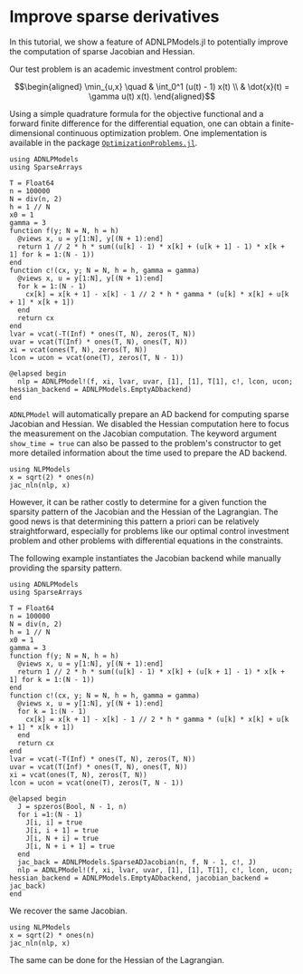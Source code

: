 # Improve sparse derivatives

In this tutorial, we show a feature of ADNLPModels.jl to potentially improve the computation of sparse Jacobian and Hessian.

Our test problem is an academic investment control problem:

```math
\begin{aligned}
\min_{u,x} \quad & \int_0^1 (u(t) - 1) x(t) \\
& \dot{x}(t) = \gamma u(t) x(t).
\end{aligned}
```

Using a simple quadrature formula for the objective functional and a forward finite difference for the differential equation, one can obtain a finite-dimensional continuous optimization problem.
One implementation is available in the package [`OptimizationProblems.jl`](https://github.com/JuliaSmoothOptimizers/OptimizationProblems.jl).

```@example ex1
using ADNLPModels
using SparseArrays

T = Float64
n = 100000
N = div(n, 2)
h = 1 // N
x0 = 1
gamma = 3
function f(y; N = N, h = h)
  @views x, u = y[1:N], y[(N + 1):end]
  return 1 // 2 * h * sum((u[k] - 1) * x[k] + (u[k + 1] - 1) * x[k + 1] for k = 1:(N - 1))
end
function c!(cx, y; N = N, h = h, gamma = gamma)
  @views x, u = y[1:N], y[(N + 1):end]
  for k = 1:(N - 1)
    cx[k] = x[k + 1] - x[k] - 1 // 2 * h * gamma * (u[k] * x[k] + u[k + 1] * x[k + 1])
  end
  return cx
end
lvar = vcat(-T(Inf) * ones(T, N), zeros(T, N))
uvar = vcat(T(Inf) * ones(T, N), ones(T, N))
xi = vcat(ones(T, N), zeros(T, N))
lcon = ucon = vcat(one(T), zeros(T, N - 1))

@elapsed begin
  nlp = ADNLPModel!(f, xi, lvar, uvar, [1], [1], T[1], c!, lcon, ucon; hessian_backend = ADNLPModels.EmptyADbackend)
end

```

`ADNLPModel` will automatically prepare an AD backend for computing sparse Jacobian and Hessian.
We disabled the Hessian computation here to focus the measurement on the Jacobian computation.
The keyword argument `show_time = true` can also be passed to the problem's constructor to get more detailed information about the time used to prepare the AD backend.

```@example ex1
using NLPModels
x = sqrt(2) * ones(n)
jac_nln(nlp, x)
```

However, it can be rather costly to determine for a given function the sparsity pattern of the Jacobian and the Hessian of the Lagrangian.
The good news is that determining this pattern a priori can be relatively straightforward, especially for problems like our optimal control investment problem and other problems with differential equations in the constraints.

The following example instantiates the Jacobian backend while manually providing the sparsity pattern.

```@example ex2
using ADNLPModels
using SparseArrays

T = Float64
n = 100000
N = div(n, 2)
h = 1 // N
x0 = 1
gamma = 3
function f(y; N = N, h = h)
  @views x, u = y[1:N], y[(N + 1):end]
  return 1 // 2 * h * sum((u[k] - 1) * x[k] + (u[k + 1] - 1) * x[k + 1] for k = 1:(N - 1))
end
function c!(cx, y; N = N, h = h, gamma = gamma)
  @views x, u = y[1:N], y[(N + 1):end]
  for k = 1:(N - 1)
    cx[k] = x[k + 1] - x[k] - 1 // 2 * h * gamma * (u[k] * x[k] + u[k + 1] * x[k + 1])
  end
  return cx
end
lvar = vcat(-T(Inf) * ones(T, N), zeros(T, N))
uvar = vcat(T(Inf) * ones(T, N), ones(T, N))
xi = vcat(ones(T, N), zeros(T, N))
lcon = ucon = vcat(one(T), zeros(T, N - 1))

@elapsed begin
  J = spzeros(Bool, N - 1, n)
  for i =1:(N - 1)
    J[i, i] = true
    J[i, i + 1] = true
    J[i, N + i] = true
    J[i, N + i + 1] = true
  end
  jac_back = ADNLPModels.SparseADJacobian(n, f, N - 1, c!, J)
  nlp = ADNLPModel!(f, xi, lvar, uvar, [1], [1], T[1], c!, lcon, ucon; hessian_backend = ADNLPModels.EmptyADbackend, jacobian_backend = jac_back)
end
```

We recover the same Jacobian.

```@example ex2
using NLPModels
x = sqrt(2) * ones(n)
jac_nln(nlp, x)
```

The same can be done for the Hessian of the Lagrangian.
